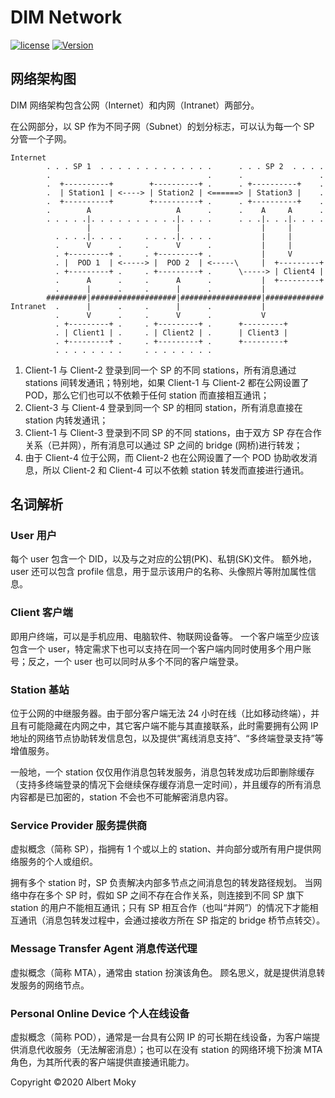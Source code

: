 # DIM Network

[![license](https://img.shields.io/github/license/mashape/apistatus.svg)](https://github.com/moky/DIMP/blob/master/LICENSE)
[![Version](https://img.shields.io/badge/alpha-0.1.0-red.svg)](https://github.com/moky/DIMP/wiki)

## 网络架构图
DIM 网络架构包含公网（Internet）和内网（Intranet）两部分。

在公网部分，以 SP 作为不同子网（Subnet）的划分标志，可以认为每一个 SP 分管一个子网。

```
Internet
        . . . SP 1  . . . . . . . . . . . . .      . . . SP 2  . . . .
        .                                   .      .                 .
        .  +----------+        +----------+ .      . +----------+    .
        .  | Station1 | <----> | Station2 | <======> | Station3 |    .
        .  +----------+        +----------+ .      . +----------+    .
        .        A                   A      .      .    A     A      .
        . . . . .|. . . . . . . . . .|. . . .      . . .|. . .|. . . .
                 |                   |                  |     |
          . . . .|. . . .     . . . .|. . . .           |     |
          .      V      .     .      V      .           |     |
          . +---------+ .     . +---------+ .           |     V
          . |  POD 1  | <-----> |  POD 2  | <-----\     |  +---------+
          . +---------+ .     . +---------+ .      \-----> | Client4 |
          .      A      .     .      A      .           |  +---------+
          .      |      .     .      |      .           |
        #########|###################|##################|#############
Intranet  .      |      .     .      |      .           |
          .      V      .     .      V      .           V
          . +---------+ .     . +---------+ .      +---------+
          . | Client1 | .     . | Client2 | .      | Client3 |
          . +---------+ .     . +---------+ .      +---------+
          . . . . . . . .     . . . . . . . .
```

1. Client-1 与 Client-2 登录到同一个 SP 的不同 stations，所有消息通过 stations 间转发通讯；特别地，如果 Client-1 与 Client-2 都在公网设置了 POD，那么它们也可以不依赖于任何 station 而直接相互通讯；
2. Client-3 与 Client-4 登录到同一个 SP 的相同 station，所有消息直接在 station 内转发通讯；
3. Client-1 与 Client-3 登录到不同 SP 的不同 stations，由于双方 SP 存在合作关系（已并网），所有消息可以通过 SP 之间的 bridge (网桥)进行转发；
4. 由于 Client-4 位于公网，而 Client-2 也在公网设置了一个 POD 协助收发消息，所以 Client-2 和 Client-4 可以不依赖 station 转发而直接进行通讯。

## 名词解析

### User 用户
每个 user 包含一个 DID，以及与之对应的公钥(PK)、私钥(SK)文件。
额外地，user 还可以包含 profile 信息，用于显示该用户的名称、头像照片等附加属性信息。

### Client 客户端
即用户终端，可以是手机应用、电脑软件、物联网设备等。
一个客户端至少应该包含一个 user，特定需求下也可以支持在同一个客户端内同时使用多个用户账号；反之，一个 user 也可以同时从多个不同的客户端登录。

### Station 基站
位于公网的中继服务器。由于部分客户端无法 24 小时在线（比如移动终端），并且有可能隐藏在内网之中，其它客户端不能与其直接联系，此时需要拥有公网 IP 地址的网络节点协助转发信息包，以及提供“离线消息支持”、“多终端登录支持”等增值服务。

一般地，一个 station 仅仅用作消息包转发服务，消息包转发成功后即删除缓存（支持多终端登录的情况下会继续保存缓存消息一定时间），并且缓存的所有消息内容都是已加密的，station 不会也不可能解密消息内容。

### Service Provider 服务提供商
虚拟概念（简称 SP），指拥有 1 个或以上的 station、并向部分或所有用户提供网络服务的个人或组织。

拥有多个 station 时，SP 负责解决内部多节点之间消息包的转发路径规划。
当网络中存在多个 SP 时，假如 SP 之间不存在合作关系，则连接到不同 SP 旗下 station 的用户不能相互通讯；只有 SP 相互合作（也叫“并网”）的情况下才能相互通讯（消息包转发过程中，会通过接收方所在 SP 指定的 bridge 桥节点转交）。

### Message Transfer Agent 消息传送代理
虚拟概念（简称 MTA），通常由 station 扮演该角色。
顾名思义，就是提供消息转发服务的网络节点。

### Personal Online Device 个人在线设备
虚拟概念（简称 POD），通常是一台具有公网 IP 的可长期在线设备，为客户端提供消息代收服务（无法解密消息）；也可以在没有 station 的网络环境下扮演 MTA 角色，为其所代表的客户端提供直接通讯能力。

Copyright &copy;2020 Albert Moky
